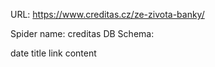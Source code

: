 URL: https://www.creditas.cz/ze-zivota-banky/

Spider name: creditas
DB Schema:

date
title
link
content
